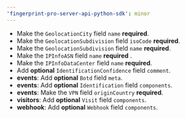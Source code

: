 ```yaml
---
'fingerprint-pro-server-api-python-sdk': minor
---
```


- Make the `GeolocationCity` field `name` **required**.
- Make the `GeolocationSubdivision` field `isoCode` **required**.
- Make the `GeolocationSubdivision` field `name` **required**.
- Make the `IPInfoASN` field `name` **required** .
- Make the `IPInfoDataCenter` field `name` **required**.
- Add **optional** `IdentificationConfidence` field `comment`.
- **events**: Add **optional** `Botd` field `meta`.
- **events**: Add **optional** `Identification` field `components`.
- **events**: Make the `VPN` field `originCountry` **required**.
- **visitors**: Add **optional** `Visit` field `components`.
- **webhook**: Add **optional** `Webhook` field `components`.
